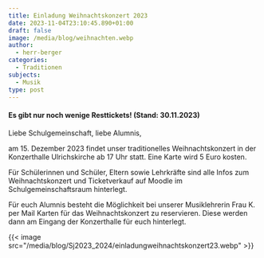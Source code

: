 ```yaml
---
title: Einladung Weihnachtskonzert 2023
date: 2023-11-04T23:10:45.890+01:00
draft: false
image: /media/blog/weihnachten.webp
author:
  - herr-berger
categories:
  - Traditionen
subjects:
  - Musik
type: post
---
```

#### Es gibt nur noch wenige Resttickets! (Stand: 30.11.2023)

Liebe Schulgemeinschaft, liebe Alumnis,

am 15. Dezember 2023 findet unser traditionelles Weihnachtskonzert in der Konzerthalle Ulrichskirche ab 17 Uhr statt. Eine Karte wird 5 Euro kosten.

Für Schülerinnen und Schüler, Eltern sowie Lehrkräfte sind alle Infos zum Weihnachtskonzert und Ticketverkauf auf Moodle im Schulgemeinschaftsraum hinterlegt.

Für euch Alumnis besteht die Möglichkeit bei unserer Musiklehrerin Frau K. per Mail Karten für das Weihnachtskonzert zu reservieren. Diese werden dann am Eingang der Konzerthalle für euch hinterlegt.

{{< image src="/media/blog/Sj2023_2024/einladungweihnachtskonzert23.webp" >}}
